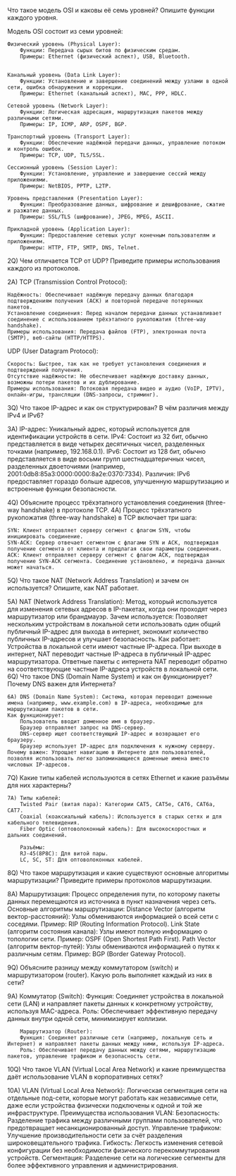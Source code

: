 Что такое модель OSI и каковы её семь уровней? Опишите функции каждого уровня.

Модель OSI состоит из семи уровней:

    Физический уровень (Physical Layer):
        Функции: Передача сырых битов по физическим средам.
        Примеры: Ethernet (физический аспект), USB, Bluetooth.
        

    Канальный уровень (Data Link Layer):
        Функции: Установление и завершение соединений между узлами в одной сети, ошибка обнаружения и коррекции.
        Примеры: Ethernet (канальный аспект), MAC, PPP, HDLC.

    Сетевой уровень (Network Layer):
        Функции: Логическая адресация, маршрутизация пакетов между различными сетями.
        Примеры: IP, ICMP, ARP, OSPF, BGP.

    Транспортный уровень (Transport Layer):
        Функции: Обеспечение надёжной передачи данных, управление потоком и контроль ошибок.
        Примеры: TCP, UDP, TLS/SSL.

    Сессионный уровень (Session Layer):
        Функции: Установление, управление и завершение сессий между приложениями.
        Примеры: NetBIOS, PPTP, L2TP.

    Уровень представления (Presentation Layer):
        Функции: Преобразование данных, шифрование и дешифрование, сжатие и разжатие данных.
        Примеры: SSL/TLS (шифрование), JPEG, MPEG, ASCII.

    Прикладной уровень (Application Layer):
        Функции: Предоставление сетевых услуг конечным пользователям и приложениям.
        Примеры: HTTP, FTP, SMTP, DNS, Telnet.

2Q) Чем отличается TCP от UDP? Приведите примеры использования каждого из протоколов.

2A) TCP (Transmission Control Protocol):

    Надёжность: Обеспечивает надёжную передачу данных благодаря подтверждениям получения (ACK) и повторной передаче потерянных пакетов.
    Установление соединения: Перед началом передачи данных устанавливает соединение с использованием трёхэтапного рукопожатия (three-way handshake).
    Примеры использования: Передача файлов (FTP), электронная почта (SMTP), веб-сайты (HTTP/HTTPS).

UDP (User Datagram Protocol):

    Скорость: Быстрее, так как не требует установления соединения и подтверждений получения.
    Отсутствие надёжности: Не обеспечивает надёжную доставку данных, возможны потери пакетов и их дублирование.
    Примеры использования: Потоковая передача видео и аудио (VoIP, IPTV), онлайн-игры, трансляции (DNS-запросы, стриминг).

3Q) Что такое IP-адрес и как он структурирован? В чём различия между IPv4 и IPv6?

3A) IP-адрес: Уникальный адрес, который используется для идентификации устройств в сети.
IPv4: Состоит из 32 бит, обычно представляется в виде четырех десятичных чисел, разделенных точками (например, 192.168.0.1).
IPv6: Состоит из 128 бит, обычно представляется в виде восьми групп шестнадцатеричных чисел, разделенных двоеточиями (например, 2001:0db8:85a3:0000:0000:8a2e:0370:7334).
Различия: IPv6 предоставляет гораздо больше адресов, улучшенную маршрутизацию и встроенные функции безопасности.

4Q) Объясните процесс трёхэтапного установления соединения (three-way handshake) в протоколе TCP.
4A) Процесс трёхэтапного рукопожатия (three-way handshake) в TCP включает три шага:

    SYN: Клиент отправляет серверу сегмент с флагом SYN, чтобы инициировать соединение.
    SYN-ACK: Сервер отвечает сегментом с флагами SYN и ACK, подтверждая получение сегмента от клиента и предлагая свои параметры соединения.
    ACK: Клиент отправляет серверу сегмент с флагом ACK, подтверждая получение SYN-ACK сегмента. Соединение установлено, и передача данных может начаться.

5Q) Что такое NAT (Network Address Translation) и зачем он используется? Опишите, как NAT работает.

5A) NAT (Network Address Translation): Метод, который используется для изменения сетевых адресов в IP-пакетах, когда они проходят через маршрутизатор или брандмауэр.
    Зачем используется: Позволяет нескольким устройствам в локальной сети использовать один общий публичный IP-адрес для выхода в интернет, экономит количество публичных IP-адресов и улучшает безопасность.
    Как работает:
        Устройства в локальной сети имеют частные IP-адреса.
        При выходе в интернет, NAT переводит частные IP-адреса в публичный IP-адрес маршрутизатора.
        Ответные пакеты с интернета NAT переводит обратно на соответствующие частные IP-адреса устройств в локальной сети.
6Q) Что такое DNS (Domain Name System) и как он функционирует? Почему DNS важен для Интернета?

    6A) DNS (Domain Name System): Система, которая переводит доменные имена (например, www.example.com) в IP-адреса, необходимые для маршрутизации пакетов в сети.
    Как функционирует:
        Пользователь вводит доменное имя в браузер.
        Браузер отправляет запрос на DNS-сервер.
        DNS-сервер ищет соответствующий IP-адрес и возвращает его браузеру.
        Браузер использует IP-адрес для подключения к нужному серверу.
    Почему важен: Упрощает навигацию в Интернете для пользователей, позволяя использовать легко запоминающиеся доменные имена вместо числовых IP-адресов.

7Q) Какие типы кабелей используются в сетях Ethernet и какие разъёмы для них характерны?

    7A) Типы кабелей:
        Twisted Pair (витая пара): Категории CAT5, CAT5e, CAT6, CAT6a, CAT7.
        Coaxial (коаксиальный кабель): Используется в старых сетях и для кабельного телевидения.
        Fiber Optic (оптоволоконный кабель): Для высокоскоростных и дальних соединений.
        
        Разъёмы:
        RJ-45(8P8C): Для витой пары.
        LC, SC, ST: Для оптоволоконных кабелей.

8Q) Что такое маршрутизация и какие существуют основные алгоритмы маршрутизации? Приведите примеры протоколов маршрутизации.

8A) Маршрутизация: Процесс определения пути, по которому пакеты данных перемещаются из источника в пункт назначения через сеть.
        Основные алгоритмы маршрутизации:
        Distance Vector (алгоритм вектор-расстояний): Узлы обмениваются информацией о всей сети с соседями. Пример: RIP (Routing Information Protocol).
        Link State (алгоритм состояния канала): Узлы имеют полную информацию о топологии сети. Пример: OSPF (Open Shortest Path First).
        Path Vector (алгоритм вектор-путей): Узлы обмениваются информацией о путях к различным сетям. Пример: BGP (Border Gateway Protocol).

9Q) Объясните разницу между коммутатором (switch) и маршрутизатором (router). Какую роль выполняет каждый из них в сети?

9A)     Коммутатор (Switch):
        Функция: Соединяет устройства в локальной сети (LAN) и направляет пакеты данных к конкретному устройству, используя MAC-адреса.
        Роль: Обеспечивает эффективную передачу данных внутри одной сети, минимизирует коллизии.

        Маршрутизатор (Router):
        Функция: Соединяет различные сети (например, локальную сеть и Интернет) и направляет пакеты данных между ними, используя IP-адреса.
        Роль: Обеспечивает передачу данных между сетями, маршрутизацию пакетов, управление трафиком и безопасность сети.

10Q) Что такое VLAN (Virtual Local Area Network) и какие преимущества даёт использование VLAN в корпоративных сетях?

10A) VLAN (Virtual Local Area Network): Логическая сегментация сети на отдельные под-сети, которые могут работать как независимые сети, даже если устройства физически подключены к одной и той же инфраструктуре.
    Преимущества использования VLAN:
        Безопасность: Разделение трафика между различными группами пользователей, что предотвращает несанкционированный доступ.
        Управление трафиком: Улучшение производительности сети за счёт разделения широковещательного трафика.
        Гибкость: Легкость изменения сетевой конфигурации без необходимости физического перекоммутирования устройств.
        Сегментация: Разделение сети на логические сегменты для более эффективного управления и администрирования.
